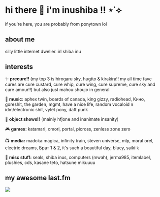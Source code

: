 # hi there 👋 i'm inushiba !! ⋆˙⟡

if you're here, you are probably from ponytown lol

## about me
silly little internet dweller. irl shiba inu

## interests

✨ **precure!!** (my top 3 is hirogaru sky, hugtto & kirakira!! my all time fave cures are cure custard, cure whip, cure wing, cure supreme, cure sky and cure amour!!) but also just mahou shoujo in general

🎵 **music:** aphex twin, boards of canada, king gizzy, radiohead, Кино, goreshit, the garden, mgmt, have a nice life, random vocaloid n idm/electronic shit, vylet pony, daft punk

🎒 **object shows!!** (mainly hfjone and inanimate insanity)

🎮 **games:** katamari, omori, portal, picross, zenless zone zero

📺 **media:** madoka magica, infinity train, steven universe, mlp, moral orel, electric dreams, Брат 1 & 2, it's such a beautiful day, bluey, saiki k

💭 **misc stuff:** seals, shiba inus, computers (mwah), jerma985, itemlabel, plushies, cds, kasane teto, hatsune mikuuuu

## my awesome last.fm

<a href="https://www.last.fm/user/inushiba"><img src="https://lastfm-recently-played.vercel.app/api?user=inushiba" height="auto"/></a>

<!--
**inushiiba/inushiiba** is a ✨ _special_ ✨ repository because its `README.md` (this file) appears on your GitHub profile.

Here are some ideas to get you started:

- 🔭 I’m currently working on ...
- 🌱 I’m currently learning ...
- 👯 I’m looking to collaborate on ...
- 🤔 I’m looking for help with ...
- 💬 Ask me about ...
- 📫 How to reach me: ...
- 😄 Pronouns: ...
- ⚡ Fun fact: ...
-->
